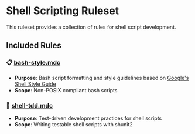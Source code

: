 # Shell Scripting Ruleset

This ruleset provides a collection of rules for shell script development.

## Included Rules

### 📋 [bash-style.mdc](./bash-style.mdc)
- **Purpose**: Bash script formatting and style guidelines based on [Google's Shell Style Guide](https://google.github.io/styleguide/shellguide.html)
- **Scope**: Non-POSIX compliant bash scripts

### 🧪 [shell-tdd.mdc](./shell-tdd.mdc)
- **Purpose**: Test-driven development practices for shell scripts  
- **Scope**: Writing testable shell scripts with shunit2

